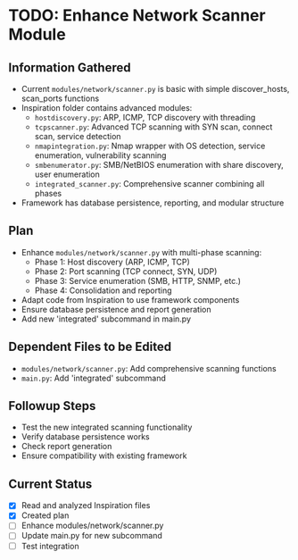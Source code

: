 # TODO: Enhance Network Scanner Module

## Information Gathered
- Current `modules/network/scanner.py` is basic with simple discover_hosts, scan_ports functions
- Inspiration folder contains advanced modules:
  - `hostdiscovery.py`: ARP, ICMP, TCP discovery with threading
  - `tcpscanner.py`: Advanced TCP scanning with SYN scan, connect scan, service detection
  - `nmapintegration.py`: Nmap wrapper with OS detection, service enumeration, vulnerability scanning
  - `smbenumerator.py`: SMB/NetBIOS enumeration with share discovery, user enumeration
  - `integrated_scanner.py`: Comprehensive scanner combining all phases
- Framework has database persistence, reporting, and modular structure

## Plan
- Enhance `modules/network/scanner.py` with multi-phase scanning:
  - Phase 1: Host discovery (ARP, ICMP, TCP)
  - Phase 2: Port scanning (TCP connect, SYN, UDP)
  - Phase 3: Service enumeration (SMB, HTTP, SNMP, etc.)
  - Phase 4: Consolidation and reporting
- Adapt code from Inspiration to use framework components
- Ensure database persistence and report generation
- Add new 'integrated' subcommand in main.py

## Dependent Files to be Edited
- `modules/network/scanner.py`: Add comprehensive scanning functions
- `main.py`: Add 'integrated' subcommand

## Followup Steps
- Test the new integrated scanning functionality
- Verify database persistence works
- Check report generation
- Ensure compatibility with existing framework

## Current Status
- [x] Read and analyzed Inspiration files
- [x] Created plan
- [ ] Enhance modules/network/scanner.py
- [ ] Update main.py for new subcommand
- [ ] Test integration
